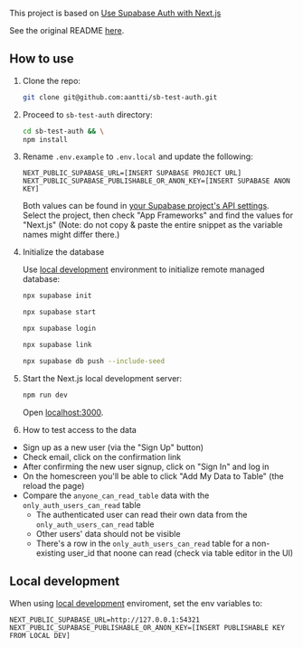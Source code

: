This project is based on [Use Supabase Auth with Next.js](https://supabase.com/docs/guides/auth/quickstarts/nextjs)

See the original README [here](https://github.com/vercel/next.js/blob/canary/examples/with-supabase/README.md).

## How to use

1. Clone the repo:

   ```bash
   git clone git@github.com:aantti/sb-test-auth.git
   ```

2. Proceed to `sb-test-auth` directory:

   ```bash
   cd sb-test-auth && \
   npm install
   ```

3. Rename `.env.example` to `.env.local` and update the following:

   ```
   NEXT_PUBLIC_SUPABASE_URL=[INSERT SUPABASE PROJECT URL]
   NEXT_PUBLIC_SUPABASE_PUBLISHABLE_OR_ANON_KEY=[INSERT SUPABASE ANON KEY]
   ```

   Both values can be found in [your Supabase project's API settings](https://supabase.com/dashboard/project/_?showConnect=true). Select the project, then check "App Frameworks" and find the values for "Next.js" (Note: do not copy & paste the entire snippet as the variable names might differ there.)

4. Initialize the database

   Use [local development](https://supabase.com/docs/guides/local-development) environment to initialize remote managed database:

   ```bash
   npx supabase init
   ```

   ```bash
   npx supabase start
   ```

   ```bash
   npx supabase login
   ```

   ```bash
   npx supabase link
   ```

   ```bash
   npx supabase db push --include-seed
   ```

5. Start the Next.js local development server:

   ```bash
   npm run dev
   ```

   Open [localhost:3000](http://localhost:3000/).

6. How to test access to the data

  - Sign up as a new user (via the "Sign Up" button)
  - Check email, click on the confirmation link
  - After confirming the new user signup, click on "Sign In" and log in
  - On the homescreen you'll be able to click "Add My Data to Table" (the reload the page)
  - Compare the `anyone_can_read_table` data with the `only_auth_users_can_read` table
    - The authenticated user can read their own data from the `only_auth_users_can_read` table
    - Other users' data should not be visible
    - There's a row in the `only_auth_users_can_read` table for a non-existing user_id that
      noone can read (check via table editor in the UI)

## Local development

   When using [local development](https://supabase.com/docs/guides/local-development) enviroment, set the env variables to:

   ```
   NEXT_PUBLIC_SUPABASE_URL=http://127.0.0.1:54321
   NEXT_PUBLIC_SUPABASE_PUBLISHABLE_OR_ANON_KEY=[INSERT PUBLISHABLE KEY FROM LOCAL DEV]
   ```

